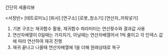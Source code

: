 간단히 세줄리뷰

<서정빈>
[테트로미노]
[퇴사]
[연구소]
[로봇_청소기]
[연산자_끼워넣기]
1. 기본 구조는 재귀함수 활용, 재귀함수 파라미터는 연산횟수와 결과값 사용
2. 연산자배열이 0일때는 가지치기, 아닐때는 연산자배열어서 1씩 줄이고 각 인덱스 값에 따라 연산하여 재귀 진행
3. 재귀 끝나고 나올때 연산자배열에 1을 더해 원래상태로 복구
